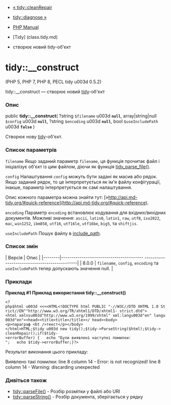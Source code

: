 - [« tidy::cleanRepair](tidy.cleanrepair.md)
- [tidy::diagnose »](tidy.diagnose.md)

- [PHP Manual](index.md)
- [Tidy] (class.tidy.md)
- створює новий tidy-об'єкт

# tidy::\_\_construct

(PHP 5, PHP 7, PHP 8, PECL tidy u003d 0.5.2)

tidy::\_\_construct — створює новий [tidy](class.tidy.md)-об'єкт

### Опис

public **tidy::\_\_construct**(
?string `$filename` u003d **`null`**,
array\|string\|null `$config` u003d **`null`**,
?string `$encoding` u003d **`null`**,
bool `$useIncludePath` u003d **`false`**
)

Створює нову [tidy](class.tidy.md)-об'єкт.

### Список параметрів

`filename`
Якщо заданий параметр `filename`, ця функція прочитає файл і
ініціалізує об'єкт із цим файлом, діючи як функція
[tidy_parse_file()](tidy.parsefile.md).

`config`
Налаштування `config` можуть бути задані як масив або рядок. Якщо
заданий рядок, то це інтерпретується як ім'я файлу конфігурації,
інакше, параметр інтерпретується як самі налаштування.

Опис кожного параметра можна знайти тут:
[»http://api.md-tidy.org/#quick-reference](http://api.md-tidy.org/#quick-reference).

`encoding`
Параметр `encoding` встановлює кодування для вхідних/вихідних
документів. Можливі значення: `ascii`, `latin0`, `latin1`, `raw`,
`utf8`, `iso2022`, `mac`, `win1252`, `ibm858`, `utf16`, `utf16le`,
`utf16be`, `big5`, та `shiftjis`.

`useIncludePath`
Пошук файлу в [include_path](ini.core.md#ini.include-path).

### Список змін

| Версія | Опис |
|--------|---------------------------------------- ---------------------------------------------|
| 8.0.0 | `filename`, `config`, `encoding` та `useIncludePath` тепер допускають значення null. |

### Приклади

**Приклад #1 Приклад використання **tidy::\_\_construct()****

` <?php$html u003d <<<<HTML<!DOCTYPE html PUBLIC "-//W3C//DTD XHTML 1.0 Strict//EN""http://www.w3.org/TR/xhtml1/DTD/xhtml1- strict.dtd"><html xmlnsu003d"http://www.w3.org/1999/xhtml" xml:langu003d"en" langu003d"en"><head><title>title</title></ head><body><p>параграф <bt />текст</p></body></html>HTML;$tidy u003d new tidy();$tidy->ParseString($html);$tidy-> cleanRepair();if($tidy->errorBuffer) {   echo "Були виявлені наступні помилки:
";   echo $tidy->errorBuffer;}?> `

Результат виконання цього прикладу:

Виявлено такі помилки:
line 8 column 14 - Error: <bt> is not recognized!
line 8 column 14 - Warning: discarding unexpected <bt>

### Дивіться також

- [tidy::parseFile()](tidy.parsefile.md) - Розбір розмітки у файлі
або URI
- [tidy::parseString()](tidy.parsestring.md) - Розбір документа,
зберігається у рядку
